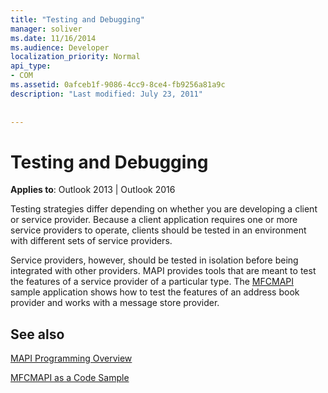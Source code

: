 ```yaml
---
title: "Testing and Debugging"
manager: soliver
ms.date: 11/16/2014
ms.audience: Developer
localization_priority: Normal
api_type:
- COM
ms.assetid: 0afceb1f-9086-4cc9-8ce4-fb9256a81a9c
description: "Last modified: July 23, 2011"
 
 
---
```


# Testing and Debugging

  
  
**Applies to**: Outlook 2013 | Outlook 2016 
  
Testing strategies differ depending on whether you are developing a client or service provider. Because a client application requires one or more service providers to operate, clients should be tested in an environment with different sets of service providers.
  
Service providers, however, should be tested in isolation before being integrated with other providers. MAPI provides tools that are meant to test the features of a service provider of a particular type. The [MFCMAPI](https://go.microsoft.com/fwlink/?LinkId=124154) sample application shows how to test the features of an address book provider and works with a message store provider. 
  
## See also



[MAPI Programming Overview](mapi-programming-overview.md)
  
[MFCMAPI as a Code Sample](mfcmapi-as-a-code-sample.md)

